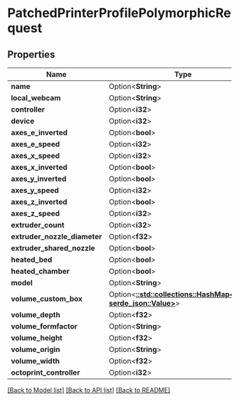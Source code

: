 # PatchedPrinterProfilePolymorphicRequest

## Properties

Name | Type | Description | Notes
------------ | ------------- | ------------- | -------------
**name** | Option<**String**> |  | [optional]
**local_webcam** | Option<**String**> |  | [optional]
**controller** | Option<**i32**> |  | [optional]
**device** | Option<**i32**> |  | [optional]
**axes_e_inverted** | Option<**bool**> |  | [optional]
**axes_e_speed** | Option<**i32**> |  | [optional]
**axes_x_speed** | Option<**i32**> |  | [optional]
**axes_x_inverted** | Option<**bool**> |  | [optional]
**axes_y_inverted** | Option<**bool**> |  | [optional]
**axes_y_speed** | Option<**i32**> |  | [optional]
**axes_z_inverted** | Option<**bool**> |  | [optional]
**axes_z_speed** | Option<**i32**> |  | [optional]
**extruder_count** | Option<**i32**> |  | [optional]
**extruder_nozzle_diameter** | Option<**f32**> |  | [optional]
**extruder_shared_nozzle** | Option<**bool**> |  | [optional]
**heated_bed** | Option<**bool**> |  | [optional]
**heated_chamber** | Option<**bool**> |  | [optional]
**model** | Option<**String**> |  | [optional]
**volume_custom_box** | Option<[**::std::collections::HashMap<String, serde_json::Value>**](serde_json::Value.md)> |  | [optional]
**volume_depth** | Option<**f32**> |  | [optional]
**volume_formfactor** | Option<**String**> |  | [optional]
**volume_height** | Option<**f32**> |  | [optional]
**volume_origin** | Option<**String**> |  | [optional]
**volume_width** | Option<**f32**> |  | [optional]
**octoprint_controller** | Option<**i32**> |  | [optional]

[[Back to Model list]](../README.md#documentation-for-models) [[Back to API list]](../README.md#documentation-for-api-endpoints) [[Back to README]](../README.md)


